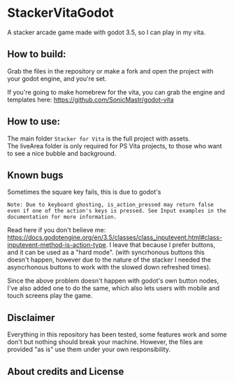 # StackerVitaGodot
A stacker arcade game made with godot 3.5, so I can play in my vita.

## How to build:
Grab the files in the repository or make a fork and open the project with your godot engine, and you're set.

If you're going to make homebrew for the vita, you can grab the engine and templates here: https://github.com/SonicMastr/godot-vita

## How to use:
The main folder `Stacker for Vita` is the full project with assets.\
The liveArea folder is only required for PS Vita projects, to those who want to see a nice bubble and background.

## Known bugs

Sometimes the square key fails, this is due to godot's
```
Note: Due to keyboard ghosting, is_action_pressed may return false even if one of the action's keys is pressed. See Input examples in the documentation for more information.
``` 
Read here if you don't believe me: https://docs.godotengine.org/en/3.5/classes/class_inputevent.html#class-inputevent-method-is-action-type. I leave that because I prefer buttons, and it can be used as a "hard mode". 
(with syncrhonous buttons this doesn't happen, however due to the nature of the stacker I needed the asyncrhonous buttons
to work with the slowed down refreshed times).

Since the above problem doesn't happen with godot's own button nodes, I've also added one to do the same, which also lets 
users with mobile and touch screens play the game.

## Disclaimer
Everything in this repository has been tested, some features work and some don't but nothing should break your machine. However, the files are provided "as is" use them under your own responsibility.

## About credits and License
